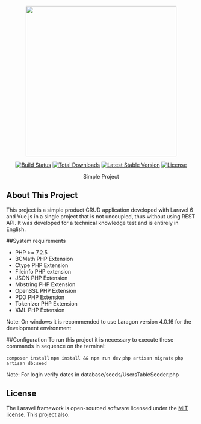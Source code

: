 <p align="center"><img src="https://res.cloudinary.com/dtfbvvkyp/image/upload/v1566331377/laravel-logolockup-cmyk-red.svg" width="400"></p>

<p align="center">
<a href="https://travis-ci.org/laravel/framework"><img src="https://travis-ci.org/laravel/framework.svg" alt="Build Status"></a>
<a href="https://packagist.org/packages/laravel/framework"><img src="https://poser.pugx.org/laravel/framework/d/total.svg" alt="Total Downloads"></a>
<a href="https://packagist.org/packages/laravel/framework"><img src="https://poser.pugx.org/laravel/framework/v/stable.svg" alt="Latest Stable Version"></a>
<a href="https://packagist.org/packages/laravel/framework"><img src="https://poser.pugx.org/laravel/framework/license.svg" alt="License"></a>
</p>
<p align="center">Simple Project</p>

## About This Project
This project is a simple product CRUD application developed with Laravel 6 and Vue.js in a single project that is not uncoupled, thus without using REST API. It was developed for a technical knowledge test and is entirely in English.

##System requirements

- PHP >= 7.2.5
- BCMath PHP Extension
- Ctype PHP Extension
- Fileinfo PHP extension
- JSON PHP Extension
- Mbstring PHP Extension
- OpenSSL PHP Extension
- PDO PHP Extension
- Tokenizer PHP Extension
- XML PHP Extension

Note: On windows it is recommended to use Laragon version 4.0.16 for the development environment


##Configuration
To run this project it is necessary to execute these commands in sequence on the terminal:

`composer install`
`npm install && npm run dev`
`php artisan migrate`
`php artisan db:seed`

Note: For login verify dates in database/seeds/UsersTableSeeder.php

## License

The Laravel framework is open-sourced software licensed under the [MIT license](https://opensource.org/licenses/MIT). This project also.
